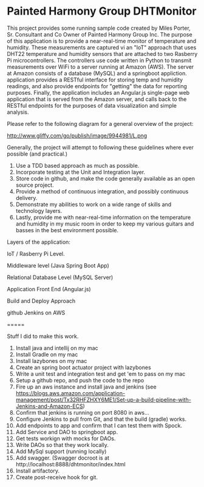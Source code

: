 # Painted Harmony Group DHTMonitor

This project provides some running sample code created by Miles Porter, Sr. Consultant and Co Owner of Painted Harmony
Group Inc.  The purpose of this application is to provide a near-real-time monitor of temperature and humidity.  These
 measurements are captured vi an "IoT" approach that uses DHT22 temperature and humidity sensors that are attached to
 two Rasberry Pi microcontrollers.  The controllers use code written in Python to transmit measurements over WiFi to
 a server running at Amazon (AWS).  The server at Amazon consists of a database (MySQL) and a springboot appliction.
 application provides a RESTful interface for storing temp and humidity readings, and also provide endpoints for
 "getting" the data for reporting purposes.  Finally, the application includes an Angular.js single-page web application
 that is served from the Amazon server, and calls back to the RESTful endpoints for the purposes of data visualization
 and simple analysis.
 
 Please refer to the following diagram for a general overview of the project:
 
 http://www.gliffy.com/go/publish/image/9944981/L.png
 
 Generally, the project will attempt to following these guidelines where ever possible (and practical.)

1.  Use a TDD based approach as much as possible.
2.  Incorporate testing at the Unit and Integration layer.
3.  Store code in github, and make the code generally available as an open source project.
4.  Provide a method of continuous integration, and possibly continuous delivery.
5.  Demonstrate my abilities to work on a wide range of skills and technology layers.
6.  Lastly, provide me with near-real-time information on the temperature and humidity in my music room in order to
keep my various guitars and basses in the best environment possible.

Layers of the application:

IoT / Rasberry Pi Level.

Middleware level (Java Spring Boot App)

Relational Database Level (MySQL Server)

Application Front End (Angular.js)

Build and Deploy Approach

github
Jenkins on AWS

=====

Stuff I did to make this work.
1.  Install java and intellij on my mac
2.  Install Gradle on my mac
3.  Install lazybones on my mac
4.  Create an spring boot actuator project with lazybones
5.  Write a unit test and integration test and get 'em to pass on my mac
6.  Setup a github repo, and push the code to the repo
7.  Fire up an aws instance and install java and jenkins (see https://blogs.aws.amazon.com/application-management/post/Tx32RHFZHXY6ME1/Set-up-a-build-pipeline-with-Jenkins-and-Amazon-ECS)
8.  Confirm that jenkins is running on port 8080 in aws...
9.  Configure Jenkins to pull from Git, and that the build (gradle) works.
10. Add endpoints to app and confirm that I can test them with Spock.
11.  Add Service and DAO to springboot app.
12.  Get tests workign with mocks for DAOs.
13.  Write DAOs so that they work locally.
14.  Add MySql support (running locally)
15.  Add swagger.  (Swagger docroot is at http://localhost:8888/dhtmonitor/index.html
16.  Install artifactory.
17.  Create post-receive hook for git.

